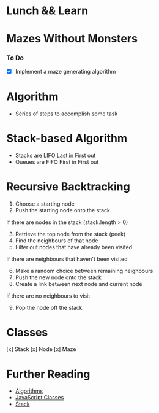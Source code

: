 # Lunch && Learn
# Mazes Without Monsters

### To Do
- [x] Implement a maze generating algorithm

# Algorithm

- Series of steps to accomplish some task

# Stack-based Algorithm

- Stacks are LIFO Last in First out
- Queues are FIFO First in First out

# Recursive Backtracking

1. Choose a starting node
2. Push the starting node onto the stack

If there are nodes in the stack (stack.length > 0)

3. Retrieve the top node from the stack (peek)
4. Find the neighbours of that node
5. Filter out nodes that have already been visited

If there are neighbours that haven't been visited

6. Make a random choice between remaining neighbours
7. Push the new node onto the stack
8. Create a link between next node and current node

If there are no neighbours to visit

9. Pop the node off the stack

# Classes

[x] Stack 
[x] Node
[x] Maze

# Further Reading

* [Algorithms](https://en.wikipedia.org/wiki/Algorithm)
* [JavaScript Classes](https://developer.mozilla.org/en-US/docs/Web/JavaScript/Reference/Classes)
* [Stack](https://en.wikipedia.org/wiki/Stack_(abstract_data_type))

